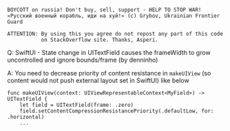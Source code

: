 ```
BOYCOTT on russia! Don't buy, sell, support - HELP TO STOP WAR!
«Русский военный корабль, иди на хуй!» (c) Grybov, Ukrainian Frontier Guard

ATTENTION: By using this you agree do not repost any part of this code
           on StackOverflow site. Thanks, Asperi.
```

Q: SwiftUI - State change in UITextField causes the frameWidth to grow uncontrolled and ignore bounds/frame (by denninho)

A: You need to decrease priority of content resistance in `makeUIView` (so content would not push external layout set in SwiftUI) like below


    func makeUIView(context: UIViewRepresentableContext<MyField>) -> UITextField {
        let field = UITextField(frame: .zero)
        field.setContentCompressionResistancePriority(.defaultLow, for: .horizontal)
        ...

